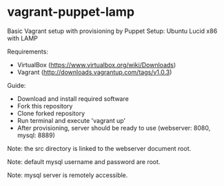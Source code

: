 vagrant-puppet-lamp
===================

Basic Vagrant setup with provisioning by Puppet
Setup: Ubuntu Lucid x86 with LAMP

Requirements:
- VirtualBox (https://www.virtualbox.org/wiki/Downloads)
- Vagrant (http://downloads.vagrantup.com/tags/v1.0.3)

Guide:
- Download and install required software
- Fork this repository
- Clone forked repository
- Run terminal and execute 'vagrant up'
- After provisioning, server should be ready to use (webserver: 8080, mysql: 8889)

Note: the src directory is linked to the webserver document root.

Note: default mysql username and password are root.

Note: mysql server is remotely accessible.

